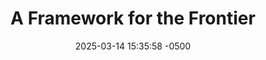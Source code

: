 ---
layout: post
title:  "A Framework for the Frontier"
date:   2025-03-14 15:35:58 -0500
categories: posts general
---